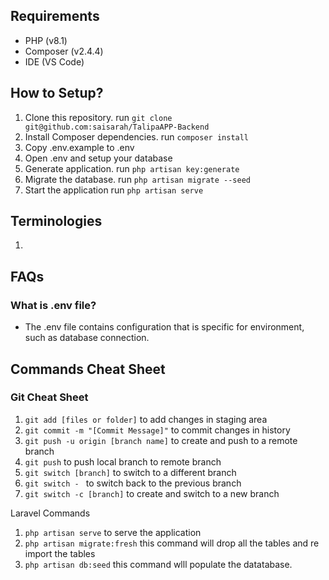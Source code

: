 ## Requirements
- PHP (v8.1)
- Composer (v2.4.4)
- IDE (VS Code)

## How to Setup?
1. Clone this repository. run `git clone git@github.com:saisarah/TalipaAPP-Backend`
2. Install Composer dependencies. run `composer install`
3. Copy .env.example to .env
4. Open .env and setup your database
5. Generate application. run `php artisan key:generate`
6. Migrate the database. run `php artisan migrate --seed`
7. Start the application run `php artisan serve`

## Terminologies
1. 

## FAQs

### What is .env file?
- The .env file contains configuration that is specific for environment, such as database connection.

## Commands Cheat Sheet

### Git Cheat Sheet

1. `git add [files or folder]` to add changes in staging area
2. `git commit -m "[Commit Message]"` to commit changes in history
3. `git push -u origin [branch name]` to create and push to a remote branch
4. `git push` to push local branch to remote branch
5. `git switch [branch]` to switch to a different branch
6. `git switch - `  to switch back to the previous branch
7. `git switch -c [branch]` to create and switch to a new branch

Laravel Commands

1. `php artisan serve` to serve the application
2. `php artisan migrate:fresh` this command will drop all the tables and re import the tables
3. `php artisan db:seed` this command wlll populate the datatabase.
